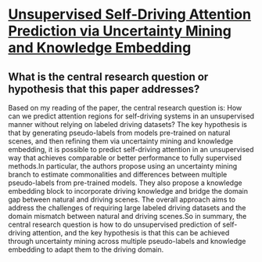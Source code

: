 # [Unsupervised Self-Driving Attention Prediction via Uncertainty Mining   and Knowledge Embedding](https://arxiv.org/abs/2303.09706)

## What is the central research question or hypothesis that this paper addresses?

 Based on my reading of the paper, the central research question is: How can we predict attention regions for self-driving systems in an unsupervised manner without relying on labeled driving datasets? The key hypothesis is that by generating pseudo-labels from models pre-trained on natural scenes, and then refining them via uncertainty mining and knowledge embedding, it is possible to predict self-driving attention in an unsupervised way that achieves comparable or better performance to fully supervised methods.In particular, the authors propose using an uncertainty mining branch to estimate commonalities and differences between multiple pseudo-labels from pre-trained models. They also propose a knowledge embedding block to incorporate driving knowledge and bridge the domain gap between natural and driving scenes. The overall approach aims to address the challenges of requiring large labeled driving datasets and the domain mismatch between natural and driving scenes.So in summary, the central research question is how to do unsupervised prediction of self-driving attention, and the key hypothesis is that this can be achieved through uncertainty mining across multiple pseudo-labels and knowledge embedding to adapt them to the driving domain.
